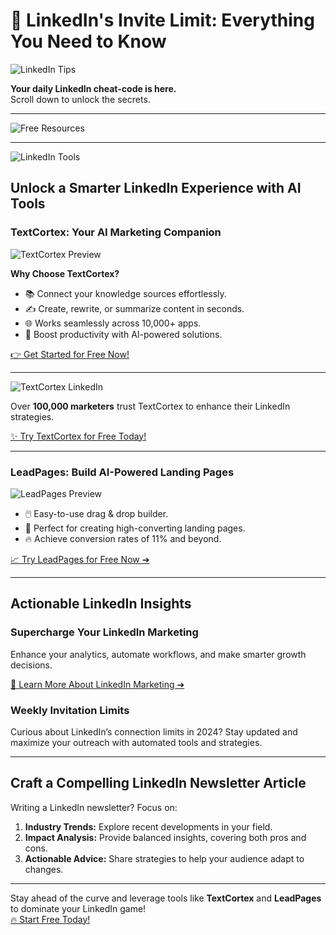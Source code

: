 # 🚀 LinkedIn's Invite Limit: Everything You Need to Know

![LinkedIn Tips](https://media.beehiiv.com/cdn-cgi/image/fit=scale-down,format=auto,onerror=redirect,quality=80/uploads/asset/file/ff34c450-1acd-4783-a5a2-a9a04de7eb70/Get_100%2B_FREE_CHATGPT_PROMPTS_INSTANTLY.__4_.png?t=1713534951)

**Your daily LinkedIn cheat-code is here.**  
Scroll down to unlock the secrets.

---

![Free Resources](https://media.beehiiv.com/cdn-cgi/image/fit=scale-down,format=auto,onerror=redirect,quality=80/uploads/asset/file/32c28a2e-5a17-460c-94a9-ea56ebc35522/Get_100%2B_FREE_CHATGPT_PROMPTS_INSTANTLY.__800_x_75_px___10_.gif?t=1714459018)

---

![LinkedIn Tools](https://media.beehiiv.com/cdn-cgi/image/fit=scale-down,format=auto,onerror=redirect,quality=80/uploads/asset/file/e959dab6-3652-46ef-94f2-a8bfa937b034/5.png?t=1713534147)

## Unlock a Smarter LinkedIn Experience with AI Tools

### **TextCortex: Your AI Marketing Companion**

![TextCortex Preview](https://media.beehiiv.com/cdn-cgi/image/fit=scale-down,format=auto,onerror=redirect,quality=80/uploads/asset/file/c82b2906-98c9-4993-9254-69305b77f821/App-Preview.png?t=1714703951)

**Why Choose TextCortex?**  

- 📚 Connect your knowledge sources effortlessly.  
- ✍️ Create, rewrite, or summarize content in seconds.  
- 🌐 Works seamlessly across 10,000+ apps.  
- 🚀 Boost productivity with AI-powered solutions.  

[👉 Get Started for Free Now!](https://bit.ly/LEadPages)

---

![TextCortex LinkedIn](https://media.beehiiv.com/cdn-cgi/image/fit=scale-down,format=auto,onerror=redirect,quality=80/uploads/asset/file/c0bee5a3-255c-4c03-8e1a-9e9a608e0b3c/6408cefd6785cd3ce4ffc094_linkedin_20integration__1_.png?t=1714703956)

Over **100,000 marketers** trust TextCortex to enhance their LinkedIn strategies.  

[✨ Try TextCortex for Free Today!](https://bit.ly/LEadPages)

---

### **LeadPages: Build AI-Powered Landing Pages**

![LeadPages Preview](https://cdn.sanity.io/images/1ux2e04i/production/52eb2b3d21293beda3287ae13a290c7508eda36d-2400x1256.jpg?rect=4,0,2392,1256&w=1200&h=630)

- 🖱️ Easy-to-use drag & drop builder.  
- 💼 Perfect for creating high-converting landing pages.  
- 🔥 Achieve conversion rates of 11% and beyond.

[📈 Try LeadPages for Free Now ➔](https://bit.ly/LEadPages)

---

## Actionable LinkedIn Insights

### Supercharge Your LinkedIn Marketing  
Enhance your analytics, automate workflows, and make smarter growth decisions.  

[🚀 Learn More About LinkedIn Marketing ➔](https://bit.ly/LEadPages)

### Weekly Invitation Limits  
Curious about LinkedIn’s connection limits in 2024? Stay updated and maximize your outreach with automated tools and strategies.  

---

## Craft a Compelling LinkedIn Newsletter Article

Writing a LinkedIn newsletter? Focus on:  
1. **Industry Trends:** Explore recent developments in your field.  
2. **Impact Analysis:** Provide balanced insights, covering both pros and cons.  
3. **Actionable Advice:** Share strategies to help your audience adapt to changes.

---

Stay ahead of the curve and leverage tools like **TextCortex** and **LeadPages** to dominate your LinkedIn game!  
[🔥 Start Free Today!](https://bit.ly/LEadPages)
